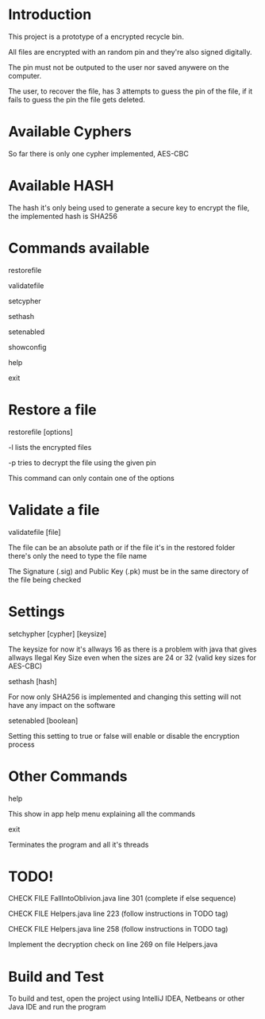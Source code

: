 # Introduction 
This project is a prototype of a encrypted recycle bin.

All files are encrypted with an random pin and they're also signed digitally.

The pin must not be outputed to the user nor saved anywere on the computer.

The user, to recover the file, has 3 attempts to guess the pin of the file, if it fails to guess the pin the file gets deleted.


# Available Cyphers
So far there is only one cypher implemented, AES-CBC

# Available HASH
The hash it's only being used to generate a secure key to encrypt the file, the implemented hash is SHA256

# Commands available
restorefile

validatefile

setcypher

sethash

setenabled

showconfig

help

exit


# Restore a file
restorefile [options]

-l               lists the encrypted files

-p <pin> <file>  tries to decrypt the file using the given pin

This command can only contain one of the options


# Validate a file
validatefile [file]

The file can be an absolute path or if the file it's in the restored folder there's only the need to type the file name

The Signature (.sig) and Public Key (.pk) must be in the same directory of the file being checked

# Settings
setchypher [cypher] [keysize]

The keysize for now it's allways 16 as there is a problem with java that gives allways Ilegal Key Size even when the sizes are 24 or 32 (valid key sizes for AES-CBC)


sethash [hash]

For now only SHA256 is implemented and changing this setting will not have any impact on the software


setenabled [boolean]

Setting this setting to true or false will enable or disable the encryption process


# Other Commands
help

This show in app help menu explaining all the commands


exit

Terminates the program and all it's threads


# TODO!
CHECK FILE FallIntoOblivion.java line 301 (complete if else sequence)

CHECK FILE Helpers.java line 223          (follow instructions in TODO tag)

CHECK FILE Helpers.java line 258          (follow instructions in TODO tag)

Implement the decryption check on line 269 on file Helpers.java


# Build and Test
To build and test, open the project using IntelliJ IDEA, Netbeans or other Java IDE and run the program